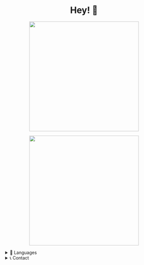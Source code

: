 <h1 align='center'>
  Hey! 👋
</h1>

<p align='center'>
  <img src="https://github-readme-stats.vercel.app/api?username=simplexde&show_icons=true&count_private=true&theme=dark" width="350">
</p>

<p align='center'>
  <a href="https://github.com/technikstube/discordpy-examples"><img src="https://github-readme-stats.vercel.app/api/pin/?username=Technikstube&repo=discordpy-examples&theme=dark" width="350"></a>
</p>

<!-- <details>
  <summary>💻 IDE</summary>
    <p>
      <img src="https://img.shields.io/badge/IntelliJ_IDEA-000000.svg?style=for-the-badge&logo=intellij-idea&logoColor=white" />
      <img src="https://img.shields.io/badge/PyCharm-000000.svg?&style=for-the-badge&logo=PyCharm&logoColor=white" />
    </p>
</details> -->
<details>
  <summary>🧪 Languages</summary>
    <p>
      <img src="https://img.shields.io/badge/Python-FFD43B?style=for-the-badge&logo=python&logoColor=blue" />
    </p>
</details>
<details>
  <summary>📞 Contact</summary>
    <p>
      <a href="https://discord.com/invite/eR23G266BS"><img src="https://img.shields.io/badge/Discord-7289DA?style=for-the-badge&logo=discord&logoColor=white" /></a>
    </p>
</details>
